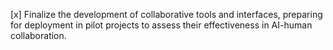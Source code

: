 [x] Finalize the development of collaborative tools and interfaces, preparing for deployment in pilot projects to assess their effectiveness in AI-human collaboration.